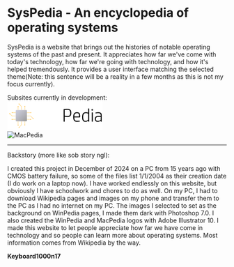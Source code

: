 # SysPedia - An encyclopedia of operating systems

SysPedia is a website that brings out the histories of notable operating systems of the past and present. It appreciates how far we've come with today's technology, how far we're going with technology, and how it's helped tremendously. It provides a user interface matching the selected theme(Note: this sentence will be a reality in a few months as this is not my focus currently).

Subsites currently in development:  
![WinPedia](./src/WinPedia/Images/WinPedia-logo.svg)  
![MacPedia](./src/MacPedia/Images/MacPedia-logo.svg)

---

Backstory (more like sob story ngl):

I created this project in December of 2024 on a PC from 15 years ago with CMOS battery failure, so some of the files list 1/1/2004 as their creation date (I do work on a laptop now). I have worked endlessly on this website, but obviously I have schoolwork and chores to do as well. On my PC, I had to download Wikipedia pages and images on my phone and transfer them to the PC as I had no internet on my PC. The images I selected to set as the background on WinPedia pages, I made them dark with Photoshop 7.0. I also created the WinPedia and MacPedia logos with Adobe Illustrator 10. I made this website to let people appreciate how far we have come in technology and so people can learn more about operating systems. Most information comes from Wikipedia by the way.

**Keyboard1000n17**

